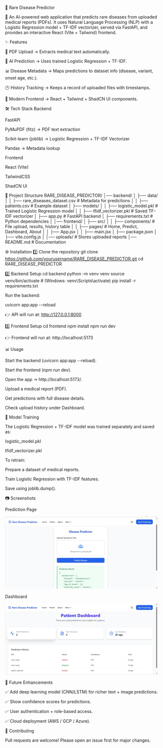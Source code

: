 🧬 Rare Disease Predictor

🚀 An AI-powered web application that predicts rare diseases from uploaded medical reports (PDFs).
It uses Natural Language Processing (NLP) with a Logistic Regression model + TF-IDF vectorizer, served via FastAPI, and provides an interactive React (Vite + Tailwind) frontend.

✨ Features

📄 PDF Upload → Extracts medical text automatically.

🤖 AI Prediction → Uses trained Logistic Regression + TF-IDF.

📊 Disease Metadata → Maps predictions to dataset info (disease, variant, onset age, etc.).

🕑 History Tracking → Keeps a record of uploaded files with timestamps.

🎨 Modern Frontend → React + Tailwind + ShadCN UI components.

🛠 Tech Stack
Backend

FastAPI

PyMuPDF (fitz) → PDF text extraction

Scikit-learn (joblib) → Logistic Regression + TF-IDF Vectorizer

Pandas → Metadata lookup

Frontend

React (Vite)

TailwindCSS

ShadCN UI

📂 Project Structure
RARE_DISEASE_PREDICTOR/
│── backend/
│   ├── data/
│   │   ├── rare_diseases_dataset.csv   # Metadata for predictions
│   │   ├── patients.csv                # Example dataset
│   ├── models/
│   │   ├── logistic_model.pkl          # Trained Logistic Regression model
│   │   ├── tfidf_vectorizer.pkl        # Saved TF-IDF vectorizer
│   ├── app.py                          # FastAPI backend
│   ├── requirements.txt                # Python dependencies
│
│── frontend/
│   ├── src/
│   │   ├── components/                 # File upload, results, history table
│   │   ├── pages/                      # Home, Predict, Dashboard, About
│   │   ├── App.jsx
│   │   ├── main.jsx
│   ├── package.json
│   ├── vite.config.js
│
│── uploads/                            # Stores uploaded reports
│── README.md                           # Documentation

⚙️ Installation
1️⃣ Clone the repository
git clone https://github.com/yourusername/RARE_DISEASE_PREDICTOR.git
cd RARE_DISEASE_PREDICTOR

2️⃣ Backend Setup
cd backend
python -m venv venv
source venv/bin/activate   # (Windows: venv\Scripts\activate)
pip install -r requirements.txt


Run the backend:

uvicorn app:app --reload


👉 API will run at: http://127.0.0.1:8000

3️⃣ Frontend Setup
cd frontend
npm install
npm run dev


👉 Frontend will run at: http://localhost:5173

📊 Usage

Start the backend (uvicorn app:app --reload).

Start the frontend (npm run dev).

Open the app → http://localhost:5173/.

Upload a medical report (PDF).

Get predictions with full disease details.

Check upload history under Dashboard.

🧠 Model Training

The Logistic Regression + TF-IDF model was trained separately and saved as:

logistic_model.pkl

tfidf_vectorizer.pkl

To retrain:

Prepare a dataset of medical reports.

Train Logistic Regression with TF-IDF features.

Save using joblib.dump().

📷 Screenshots

Prediction Page

![image alt](https://github.com/R-CHAKRADHAR/RARE_DISEASE_PREDICTOR/blob/main/WhatsApp%20Image%202025-08-30%20at%2010.11.07%20PM.jpeg?raw=true)

Dashboard

![image alt](https://github.com/R-CHAKRADHAR/RARE_DISEASE_PREDICTOR/blob/main/WhatsApp%20Image%202025-08-30%20at%2010.11.07%20PM%20(1).jpeg?raw=true)

🚀 Future Enhancements

✅ Add deep learning model (CNN/LSTM) for richer text + image predictions.

✅ Show confidence scores for predictions.

✅ User authentication + role-based access.

✅ Cloud deployment (AWS / GCP / Azure).

🤝 Contributing

Pull requests are welcome! Please open an issue first for major changes.
